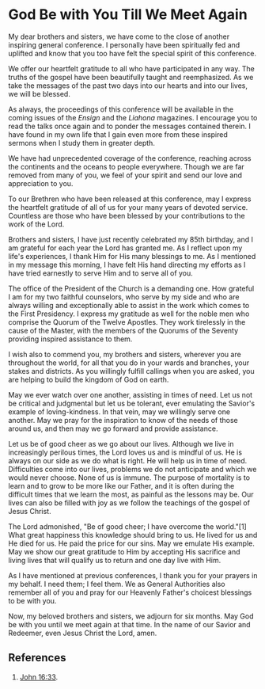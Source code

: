 # God Be with You Till We Meet Again

My dear brothers and sisters, we have come to the close of another inspiring
general conference. I personally have been spiritually fed and uplifted and
know that you too have felt the special spirit of this conference.

We offer our heartfelt gratitude to all who have participated in any way. The
truths of the gospel have been beautifully taught and reemphasized. As we take
the messages of the past two days into our hearts and into our lives, we will
be blessed.

As always, the proceedings of this conference will be available in the coming
issues of the _Ensign_ and the _Liahona_ magazines. I encourage you to read
the talks once again and to ponder the messages contained therein. I have
found in my own life that I gain even more from these inspired sermons when I
study them in greater depth.

We have had unprecedented coverage of the conference, reaching across the
continents and the oceans to people everywhere. Though we are far removed from
many of you, we feel of your spirit and send our love and appreciation to you.

To our Brethren who have been released at this conference, may I express the
heartfelt gratitude of all of us for your many years of devoted service.
Countless are those who have been blessed by your contributions to the work of
the Lord.

Brothers and sisters, I have just recently celebrated my 85th birthday, and I
am grateful for each year the Lord has granted me. As I reflect upon my life's
experiences, I thank Him for His many blessings to me. As I mentioned in my
message this morning, I have felt His hand directing my efforts as I have
tried earnestly to serve Him and to serve all of you.

The office of the President of the Church is a demanding one. How grateful I
am for my two faithful counselors, who serve by my side and who are always
willing and exceptionally able to assist in the work which comes to the First
Presidency. I express my gratitude as well for the noble men who comprise the
Quorum of the Twelve Apostles. They work tirelessly in the cause of the
Master, with the members of the Quorums of the Seventy providing inspired
assistance to them.

I wish also to commend you, my brothers and sisters, wherever you are
throughout the world, for all that you do in your wards and branches, your
stakes and districts. As you willingly fulfill callings when you are asked,
you are helping to build the kingdom of God on earth.

May we ever watch over one another, assisting in times of need. Let us not be
critical and judgmental but let us be tolerant, ever emulating the Savior's
example of loving-kindness. In that vein, may we willingly serve one another.
May we pray for the inspiration to know of the needs of those around us, and
then may we go forward and provide assistance.

Let us be of good cheer as we go about our lives. Although we live in
increasingly perilous times, the Lord loves us and is mindful of us. He is
always on our side as we do what is right. He will help us in time of need.
Difficulties come into our lives, problems we do not anticipate and which we
would never choose. None of us is immune. The purpose of mortality is to learn
and to grow to be more like our Father, and it is often during the difficult
times that we learn the most, as painful as the lessons may be. Our lives can
also be filled with joy as we follow the teachings of the gospel of Jesus
Christ.

The Lord admonished, "Be of good cheer; I have overcome the world."[1] What
great happiness this knowledge should bring to us. He lived for us and He died
for us. He paid the price for our sins. May we emulate His example. May we
show our great gratitude to Him by accepting His sacrifice and living lives
that will qualify us to return and one day live with Him.

As I have mentioned at previous conferences, I thank you for your prayers in
my behalf. I need them; I feel them. We as General Authorities also remember
all of you and pray for our Heavenly Father's choicest blessings to be with
you.

Now, my beloved brothers and sisters, we adjourn for six months. May God be
with you until we meet again at that time. In the name of our Savior and
Redeemer, even Jesus Christ the Lord, amen.

## References

  1.   [John 16:33](https://www.lds.org/scriptures/nt/john/16.33?lang=eng#32).

